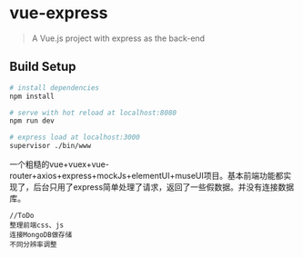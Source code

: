 # vue-express

> A Vue.js project with express as the back-end

## Build Setup

``` bash
# install dependencies
npm install

# serve with hot reload at localhost:8080
npm run dev

# express load at localhost:3000
supervisor ./bin/www
```
一个粗糙的vue+vuex+vue-router+axios+express+mockJs+elementUI+museUI项目。基本前端功能都实现了，后台只用了express简单处理了请求，返回了一些假数据。并没有连接数据库。

```
//ToDo
整理前端css、js
连接MongoDB做存储
不同分辨率调整
```
